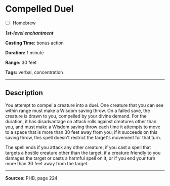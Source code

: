 # Compelled Duel

- [ ] Homebrew

***1st-level enchantment***

**Casting Time:** bonus action

**Duration:** 1 minute

**Range:** 30 feet

**Tags:** verbal, concentration

---

## Description
You attempt to compel a creature into a duel.
One creature that you can see within range must make a Wisdom saving throw.
On a failed save, the creature is drawn to you, compelled by your divine demand.
For the duration, it has disadvantage on attack rolls against creatures other than you, and must make a Wisdom saving throw each time it attempts to move to a space that is more than 30 feet away from you; if it succeeds on this saving throw, this spell doesn't restrict the target's movement for that turn.

The spell ends if you attack any other creature, if you cast a spell that targets a hostile creature other than the target, if a creature friendly to you damages the target or casts a harmful spell on it, or if you end your turn more than 30 feet away from the target.

---

**Sources:** PHB, page 224
